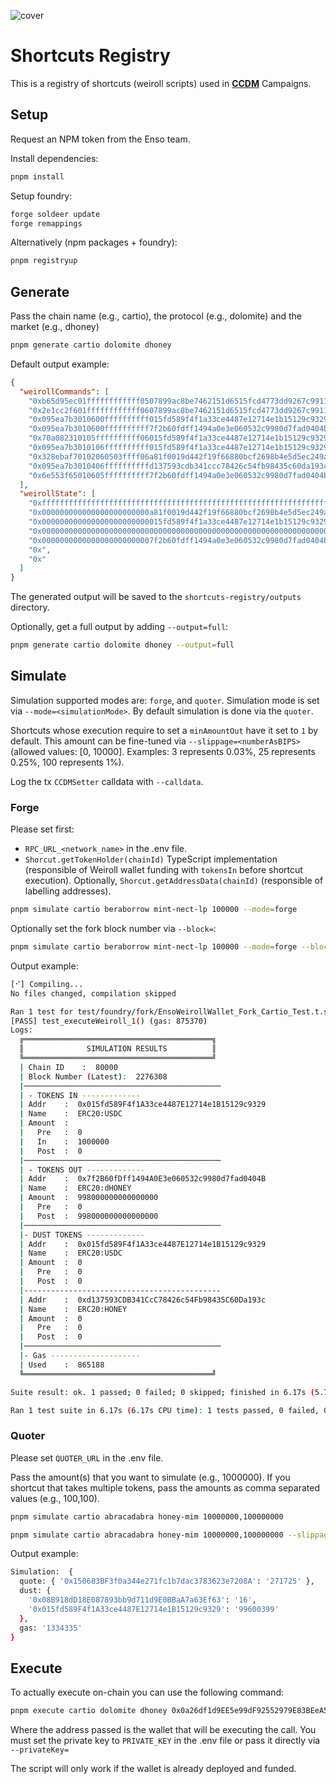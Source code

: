 ![cover](cover.webp)

# Shortcuts Registry

This is a registry of shortcuts (weiroll scripts) used in
**[CCDM](https://github.com/roycoprotocol/cross-chain-deposit-module)** Campaigns.

## Setup

Request an NPM token from the Enso team.

Install dependencies:

```sh
pnpm install
```

Setup foundry:

```sh
forge soldeer update
forge remappings
```

Alternatively (npm packages + foundry):

```sh
pnpm registryup
```

## Generate

Pass the chain name (e.g., cartio), the protocol (e.g., dolomite) and the market (e.g., dhoney)

```sh
pnpm generate cartio dolomite dhoney
```

Default output example:

```json
{
  "weirollCommands": [
    "0xb65d95ec01ffffffffffff0507899ac8be7462151d6515fcd4773dd9267c9911",
    "0x2e1cc2f601ffffffffffff0607899ac8be7462151d6515fcd4773dd9267c9911",
    "0x095ea7b3010600ffffffffff015fd589f4f1a33ce4487e12714e1b15129c9329",
    "0x095ea7b3010600ffffffffff7f2b60fdff1494a0e3e060532c9980d7fad0404b",
    "0x70a082310105ffffffffff06015fd589f4f1a33ce4487e12714e1b15129c9329",
    "0x095ea7b3010106ffffffffff015fd589f4f1a33ce4487e12714e1b15129c9329",
    "0x328ebaf70102060503ffff06a81f0019d442f19f66880bcf2698b4e5d5ec249a",
    "0x095ea7b3010406ffffffffffd137593cdb341ccc78426c54fb98435c60da193c",
    "0x6e553f65010605ffffffffff7f2b60fdff1494a0e3e060532c9980d7fad0404b"
  ],
  "weirollState": [
    "0xffffffffffffffffffffffffffffffffffffffffffffffffffffffffffffffff",
    "0x000000000000000000000000a81f0019d442f19f66880bcf2698b4e5d5ec249a",
    "0x000000000000000000000000015fd589f4f1a33ce4487e12714e1b15129c9329",
    "0x0000000000000000000000000000000000000000000000000000000000000000",
    "0x0000000000000000000000007f2b60fdff1494a0e3e060532c9980d7fad0404b",
    "0x",
    "0x"
  ]
}
```

The generated output will be saved to the `shortcuts-registry/outputs` directory.

Optionally, get a full output by adding `--output=full`:

```sh
pnpm generate cartio dolomite dhoney --output=full
```

## Simulate

Simulation supported modes are: `forge`, and `quoter`. Simulation mode is set via `--mode=<simulationMode>`. By default
simulation is done via the `quoter`.

Shortcuts whose execution require to set a `minAmountOut` have it set to `1` by default. This amount can be fine-tuned
via `--slippage=<numberAsBIPS>` (allowed values: [0, 10000]. Examples: 3 represents 0.03%, 25 represents 0.25%, 100
represents 1%).

Log the tx `CCDMSetter` calldata with `--calldata`.

### Forge

Please set first:

- `RPC_URL_<network_name>` in the .env file.
- `Shorcut.getTokenHolder(chainId)` TypeScript implementation (responsible of Weiroll wallet funding with `tokensIn`
  before shortcut execution). Optionally, `Shorcut.getAddressData(chainId)` (responsible of labelling addresses).

```sh
pnpm simulate cartio beraborrow mint-nect-lp 100000 --mode=forge
```

Optionally set the fork block number via `--block=`:

```sh
pnpm simulate cartio beraborrow mint-nect-lp 100000 --mode=forge --block=1835295
```

Output example:

```sh
[⠊] Compiling...
No files changed, compilation skipped

Ran 1 test for test/foundry/fork/EnsoWeirollWallet_Fork_Cartio_Test.t.sol:EnsoWeirollWallet_Fork_Cartio_Test
[PASS] test_executeWeiroll_1() (gas: 875370)
Logs:
  ╔══════════════════════════════════════════╗
  ║              SIMULATION RESULTS          ║
  ╚══════════════════════════════════════════╝
  | Chain ID    :  80000
  | Block Number (Latest):  2276308
  |────────────────────────────────────────────
  | - TOKENS IN -------------
  | Addr    :  0x015fd589F4f1A33ce4487E12714e1B15129c9329
  | Name    :  ERC20:USDC
  | Amount  :
  |   Pre   :  0
  |   In    :  1000000
  |   Post  :  0
  |────────────────────────────────────────────
  | - TOKENS OUT -------------
  | Addr    :  0x7f2B60fDff1494A0E3e060532c9980d7fad0404B
  | Name    :  ERC20:dHONEY
  | Amount  :  998000000000000000
  |   Pre   :  0
  |   Post  :  998000000000000000
  |────────────────────────────────────────────
  |- DUST TOKENS -------------
  | Addr    :  0x015fd589F4f1A33ce4487E12714e1B15129c9329
  | Name    :  ERC20:USDC
  | Amount  :  0
  |   Pre   :  0
  |   Post  :  0
  |--------------------------------------------
  | Addr    :  0xd137593CDB341CcC78426c54Fb98435C60Da193c
  | Name    :  ERC20:HONEY
  | Amount  :  0
  |   Pre   :  0
  |   Post  :  0
  |────────────────────────────────────────────
  |- Gas --------------------
  | Used    :  865188
  ╚══════════════════════════════════════════╝

Suite result: ok. 1 passed; 0 failed; 0 skipped; finished in 6.17s (5.73s CPU time)

Ran 1 test suite in 6.17s (6.17s CPU time): 1 tests passed, 0 failed, 0 skipped (1 total tests)
```

### Quoter

Please set `QUOTER_URL` in the .env file.

Pass the amount(s) that you want to simulate (e.g., 1000000). If you shortcut that takes multiple tokens, pass the
amounts as comma separated values (e.g., 100,100).

```sh
pnpm simulate cartio abracadabra honey-mim 10000000,100000000
```

```sh
pnpm simulate cartio abracadabra honey-mim 10000000,100000000 --slippage=3 --mode=quoter
```

Output example:

```sh
Simulation:  {
  quote: { '0x150683BF3f0a344e271fc1b7dac3783623e7208A': '271725' },
  dust: {
    '0x08B918dD18E087893bb9d711d9E0BBaA7a63Ef63': '16',
    '0x015fd589F4f1A33ce4487E12714e1B15129c9329': '99600399'
  },
  gas: '1334335'
}
```

## Execute

To actually execute on-chain you can use the following command:

```sh
pnpm execute cartio dolomite dhoney 0x0a26df1d9EE5e99dF92552979E83BEeA54653E8a
```

Where the address passed is the wallet that will be executing the call. You must set the private key to `PRIVATE_KEY` in
the .env file or pass it directly via `--privateKey=`

The script will only work if the wallet is already deployed and funded.
